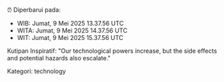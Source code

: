 ⏰ Diperbarui pada:
- WIB: Jumat, 9 Mei 2025 13.37.56 UTC
- WITA: Jumat, 9 Mei 2025 14.37.56 UTC
- WIT: Jumat, 9 Mei 2025 15.37.56 UTC

Kutipan Inspiratif:
"Our technological powers increase, but the side effects and potential hazards also escalate."


Kategori: technology

